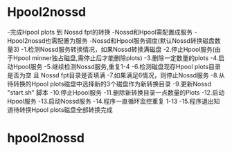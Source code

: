 # Hpool2nossd

-完成Hpool plots 到 Nossd fpt的转换
-Nossd和Hpool需配置成服务
-Hpool2nossd也需配置为服务
-Nossd和Hpool服务调度(默认Nossd转换磁盘数量3)
    -1.检测Nossd服务转换情况，如果Nossd转换满磁盘
    -2.停止Hpool服务(由于Hpool minner独占磁盘,需停止后才能删除plots)
    -3.删除一定数量的plots
    -4.启动Hpool服务
    -5.继续检测Nossd服务,重复1-4
    -6.检测磁盘现存Hpool plots目录是否为空 且 Nossd fpt目录是否填满
    -7.如果满足6情况，则停止Nossd服务
    -8.从待转换的Hpool plots磁盘中选择新的3个磁盘作为新转换目录
    -9.更新Nossd "start.sh" 脚本
    -10.停止Hpool服务
    -11.删除新转换目录一点数量的Plots
    -12.启动Hpool服务
    -13.启动Nossd服务
    -14.程序一直循环监控重复 1-13
    -15.程序退出知道待转换Hpool plots磁盘全部转换完成
# hpool2nossd
